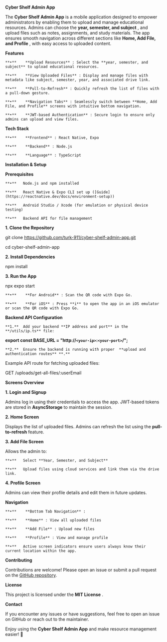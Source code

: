 **Cyber Shelf Admin App**

The **Cyber Shelf Admin App** is a mobile application designed to empower administrators by enabling them to upload and manage educational resources. Admins can choose the  **year, semester, and subject** , and upload files such as notes, assignments, and study materials. The app ensures smooth navigation across different sections like  **Home, Add File, and Profile** , with easy access to uploaded content.

**Features**

    **•**	 **Upload Resources** : Select the **year, semester, and subject** to upload educational resources.

    **•**	 **View Uploaded Files** : Display and manage files with metadata like subject, semester, year, and associated drive link.

    **•**	 **Pull-to-Refresh** : Quickly refresh the list of files with a pull-down gesture.

    **•**	 **Navigation Tabs** : Seamlessly switch between **Home, Add File, and Profile** screens with intuitive bottom navigation.

    **•**	 **JWT-based Authentication** : Secure login to ensure only admins can upload and view files.

**Tech Stack**

    **•**	 **Frontend** : React Native, Expo

    **•**	 **Backend** : Node.js

    **•**	 **Language** : TypeScript

**Installation & Setup**

**Prerequisites**

    **•**	Node.js and npm installed

    **•**	React Native & Expo CLI set up ([Guide](https://reactnative.dev/docs/environment-setup))

    **•**	Android Studio / Xcode (for emulation or physical device testing)

    **•**	Backend API for file management

**1. Clone the Repository**

git clone https://github.com/turk-911/cyber-shelf-admin-app.git

cd cyber-shelf-admin-app

**2. Install Dependencies**

npm install

**3. Run the App**

npx expo start

    **•**	 **For Android** : Scan the QR code with Expo Go.

    **•**	 **For iOS** : Press **i** to open the app in an iOS emulator or scan the QR code with Expo Go.

**Backend API Configuration**

    **1.**	Add your backend **IP address and port** in the **/utils/ip.ts** file:

**export **const** BASE_URL = **"http://`<your-ip>`:`<your-port>`/"**;**

    **2.**	Ensure the backend is running with proper  **upload and authentication routes** **.**

Example API route for fetching uploaded files:

GET /uploads/get-all-files/:userEmail

**Screens Overview**

**1. Login and Signup**

Admins log in using their credentials to access the app. JWT-based tokens are stored in **AsyncStorage** to maintain the session.

**2. Home Screen**

Displays the list of uploaded files. Admins can refresh the list using the **pull-to-refresh** feature.

**3. Add File Screen**

Allows the admin to:

    **•**	Select **Year, Semester, and Subject**

    **•**	Upload files using cloud services and link them via the drive link.

**4. Profile Screen**

Admins can view their profile details and edit them in future updates.

**Navigation**

    **•**	 **Bottom Tab Navigation** :

    **•**	 **Home** : View all uploaded files

    **•**	 **Add File** : Upload new files

    **•**	 **Profile** : View and manage profile

    **•**	Active screen indicators ensure users always know their current location within the app.

**Contributing**

Contributions are welcome! Please open an issue or submit a pull request on the [GitHub repository](https://github.com/turk-911/cyber-shelf-admin-app).

**License**

This project is licensed under the  **MIT License** .

**Contact**

If you encounter any issues or have suggestions, feel free to open an issue on GitHub or reach out to the maintainer.

Enjoy using the **Cyber Shelf Admin App** and make resource management easier! 🎉

